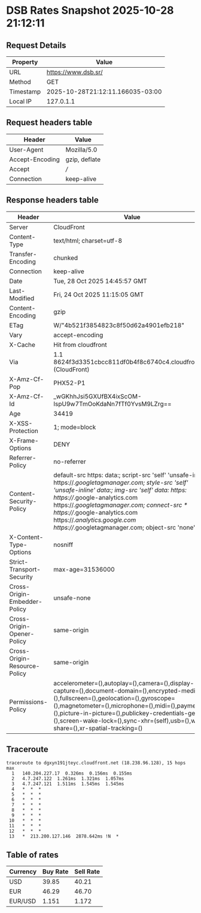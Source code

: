 # DSB Rates Snapshot 2025-10-28 21:12:11
## Request Details

| Property | Value |
|----------|-------|
| URL | https://www.dsb.sr/ |
| Method | GET |
| Timestamp | 2025-10-28T21:12:11.166035-03:00 |
| Local IP | 127.0.1.1 |
    
## Request headers table

| Header | Value |
|--------|-------|
| User-Agent | Mozilla/5.0 |
| Accept-Encoding | gzip, deflate |
| Accept | */* |
| Connection | keep-alive |

    
## Response headers table
| Header | Value |
|--------|-------|
| Server | CloudFront |
| Content-Type | text/html; charset=utf-8 |
| Transfer-Encoding | chunked |
| Connection | keep-alive |
| Date | Tue, 28 Oct 2025 14:45:57 GMT |
| Last-Modified | Fri, 24 Oct 2025 11:15:05 GMT |
| Content-Encoding | gzip |
| ETag | W/"4b521f3854823c8f50d62a4901efb218" |
| Vary | accept-encoding |
| X-Cache | Hit from cloudfront |
| Via | 1.1 8624f3d3351cbcc811df0b4f8c6740c4.cloudfront.net (CloudFront) |
| X-Amz-Cf-Pop | PHX52-P1 |
| X-Amz-Cf-Id | _wGKhhJsi5GXUfBX4ixScOM-IspU9w7TmOoKdaNn7fTf0YvsM9LZrg== |
| Age | 34419 |
| X-XSS-Protection | 1; mode=block |
| X-Frame-Options | DENY |
| Referrer-Policy | no-referrer |
| Content-Security-Policy | default-src https: data:; script-src 'self' 'unsafe-inline' https://*.googletagmanager.com; style-src 'self' 'unsafe-inline' data:; img-src 'self' data: https: https://*.google-analytics.com https://*.googletagmanager.com; connect-src * https://*.google-analytics.com https://*.analytics.google.com https://*.googletagmanager.com; object-src 'none' |
| X-Content-Type-Options | nosniff |
| Strict-Transport-Security | max-age=31536000 |
| Cross-Origin-Embedder-Policy | unsafe-none |
| Cross-Origin-Opener-Policy | same-origin |
| Cross-Origin-Resource-Policy | same-origin |
| Permissions-Policy | accelerometer=(),autoplay=(),camera=(),display-capture=(),document-domain=(),encrypted-media=(),fullscreen=(),geolocation=(),gyroscope=(),magnetometer=(),microphone=(),midi=(),payment=(),picture-in-picture=(),publickey-credentials-get=(),screen-wake-lock=(),sync-xhr=(self),usb=(),web-share=(),xr-spatial-tracking=() |

## Traceroute 

```
traceroute to dgxyn191jteyc.cloudfront.net (18.238.96.128), 15 hops max
  1   140.204.227.17  0.326ms  0.156ms  0.155ms 
  2   4.7.247.122  1.261ms  1.321ms  1.057ms 
  3   4.7.247.121  1.511ms  1.545ms  1.545ms 
  4   *  *  * 
  5   *  *  * 
  6   *  *  * 
  7   *  *  * 
  8   *  *  * 
  9   *  *  * 
 10   *  *  * 
 11   *  *  * 
 12   *  *  * 
 13   *  213.200.127.146  2878.642ms !N  * 

```


## Table of rates

| Currency | Buy Rate | Sell Rate |
|----------|----------|-----------|
| USD | 39.85 | 40.21 |
| EUR | 46.29 | 46.70 |
| EUR/USD | 1.151 | 1.172 |
